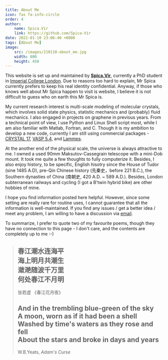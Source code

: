 ```yaml
---
title: About Me
icon: fas fa-info-circle
order: 4
author: 
	name: Spica.Vir
	link: https://github.com/Spica-Vir
date: 2022-01-10 23:06:40 +0000
tags: [About Me]
image: 
	src: /images/210110-about_me.jpg
	width: 800
	height: 450
---
```


This website is set up and maintained by [**Spica.Vir**](https://github.com/Spica-Vir), currently a PhD student in [Imperial College London](http://www.imperial.ac.uk/). Due to reasons too hard to explain, Mr Spica currently prefers to keep his real identity confidential. Anyway, if those who knows well about Mr Spica happen to visit is website, I believe it is not difficult to guess who on earth this Mr Spica is. 

My current research interest is multi-scale modeling of molecular crystals, which involves solid state physics, statistic mechanics and (probably) fluid mechanics. I also engaged in projects on graphene in previous years. From a technical point of view, I use Python and Linux Shell script most, while I am also familiar with Matlab, Fortran, and C. Though it is my ambition to develop a new code, currently I am still using commercial packages - [CRYSTAL 17](https://www.crystal.unito.it/index.php), [VASP 5.4](https://www.vasp.at/), and [Lammps](https://www.lammps.org/). 

At the another end of the physical scale, the universe is always attractive to me. I owned a used 90mm Maksutov-Cassegrain telescope with a mini-Dob mount. It took me quite a few thoughts to fully computerize it. Besides, I also enjoy history, to be specific, English hisotry since the House of Tudor (sine 1485 A.D), pre-Qin Chinese history (先秦史，before 221 B.C.), the Southern dynasties of China (南朝史, 420 A.D. \~ 589 A.D.). Besides, London subterranean railways and cycling (I got a B'twin hybrid bike) are other hobbies of mine. 

I hope you find information posted here helpful. However, since some setting are really rare for routine uses, I cannot guarantee that all the information is well-maintained. If you find any issues / get a better idea / meet any problem, I am willing to have a discussion via [email](spica.h.zhou@gmail.com). 

To summarize, I prefer to quote two of my favourite poems, though they have no connection to this page - I don't care, and the contents are completely up to me :-)

> 春江潮水连海平  
> 海上明月共潮生  
> 潋滟随波千万里  
> 何处春江不月明  
> --------
> 张若虚 《春江花月夜》
> 
> And in the trembling blue-green of the sky  
> A moon, worn as if it had been a shell  
> Washed by time's waters as they rose and fell  
> About the stars and broke in days and years  
> --------
> W.B.Yeats, *Adam's Curse*

